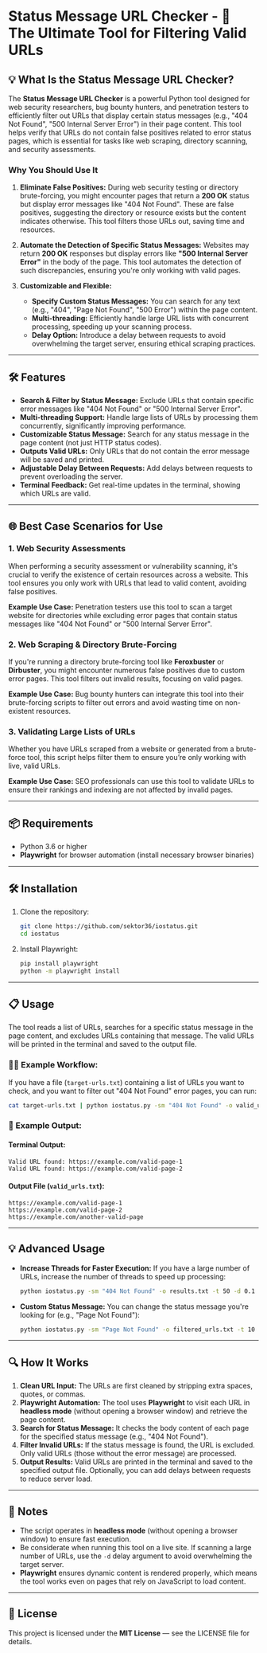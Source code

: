 
# Status Message URL Checker - 🚀 The Ultimate Tool for Filtering Valid URLs

## 💡 What Is the Status Message URL Checker?

The **Status Message URL Checker** is a powerful Python tool designed for web security researchers, bug bounty hunters, and penetration testers to efficiently filter out URLs that display certain status messages (e.g., "404 Not Found", "500 Internal Server Error") in their page content. This tool helps verify that URLs do not contain false positives related to error status pages, which is essential for tasks like web scraping, directory scanning, and security assessments.

### Why You Should Use It

1. **Eliminate False Positives:**
   During web security testing or directory brute-forcing, you might encounter pages that return a **200 OK** status but display error messages like "404 Not Found". These are false positives, suggesting the directory or resource exists but the content indicates otherwise. This tool filters those URLs out, saving time and resources.

2. **Automate the Detection of Specific Status Messages:**
   Websites may return **200 OK** responses but display errors like **"500 Internal Server Error"** in the body of the page. This tool automates the detection of such discrepancies, ensuring you're only working with valid pages.

3. **Customizable and Flexible:**
   - **Specify Custom Status Messages:** You can search for any text (e.g., "404", "Page Not Found", "500 Error") within the page content.
   - **Multi-threading:** Efficiently handle large URL lists with concurrent processing, speeding up your scanning process.
   - **Delay Option:** Introduce a delay between requests to avoid overwhelming the target server, ensuring ethical scraping practices.

---

## 🛠️ Features

- **Search & Filter by Status Message:** Exclude URLs that contain specific error messages like "404 Not Found" or "500 Internal Server Error".
- **Multi-threading Support:** Handle large lists of URLs by processing them concurrently, significantly improving performance.
- **Customizable Status Message:** Search for any status message in the page content (not just HTTP status codes).
- **Outputs Valid URLs:** Only URLs that do not contain the error message will be saved and printed.
- **Adjustable Delay Between Requests:** Add delays between requests to prevent overloading the server.
- **Terminal Feedback:** Get real-time updates in the terminal, showing which URLs are valid.

---

## 🌐 Best Case Scenarios for Use

### 1. **Web Security Assessments**
   When performing a security assessment or vulnerability scanning, it's crucial to verify the existence of certain resources across a website. This tool ensures you only work with URLs that lead to valid content, avoiding false positives.

   **Example Use Case:**
   Penetration testers use this tool to scan a target website for directories while excluding error pages that contain status messages like "404 Not Found" or "500 Internal Server Error".

### 2. **Web Scraping & Directory Brute-Forcing**
   If you're running a directory brute-forcing tool like **Feroxbuster** or **Dirbuster**, you might encounter numerous false positives due to custom error pages. This tool filters out invalid results, focusing on valid pages.

   **Example Use Case:**
   Bug bounty hunters can integrate this tool into their brute-forcing scripts to filter out errors and avoid wasting time on non-existent resources.

### 3. **Validating Large Lists of URLs**
   Whether you have URLs scraped from a website or generated from a brute-force tool, this script helps filter them to ensure you’re only working with live, valid URLs.

   **Example Use Case:**
   SEO professionals can use this tool to validate URLs to ensure their rankings and indexing are not affected by invalid pages.

---

## 📦 Requirements

- Python 3.6 or higher
- **Playwright** for browser automation (install necessary browser binaries)

---

## 🛠️ Installation

1. Clone the repository:

   ```bash
   git clone https://github.com/sektor36/iostatus.git
   cd iostatus
   ```

2. Install Playwright:

   ```bash
   pip install playwright
   python -m playwright install
   ```

---

## 📋 Usage

The tool reads a list of URLs, searches for a specific status message in the page content, and excludes URLs containing that message. The valid URLs will be printed in the terminal and saved to the output file.

### 🧑‍💻 Example Workflow:

If you have a file (`target-urls.txt`) containing a list of URLs you want to check, and you want to filter out "404 Not Found" error pages, you can run:

```bash
cat target-urls.txt | python iostatus.py -sm "404 Not Found" -o valid_urls.txt -t 20 -d 1
```

### 📝 Example Output:

#### Terminal Output:
```
Valid URL found: https://example.com/valid-page-1
Valid URL found: https://example.com/valid-page-2
```

#### Output File (`valid_urls.txt`):
```
https://example.com/valid-page-1
https://example.com/valid-page-2
https://example.com/another-valid-page
```

---

## 💡 Advanced Usage

- **Increase Threads for Faster Execution:** If you have a large number of URLs, increase the number of threads to speed up processing:

  ```bash
  python iostatus.py -sm "404 Not Found" -o results.txt -t 50 -d 0.1
  ```

- **Custom Status Message:** You can change the status message you're looking for (e.g., "Page Not Found"):

  ```bash
  python iostatus.py -sm "Page Not Found" -o filtered_urls.txt -t 10 -d 0.5
  ```

---

## 🔍 How It Works

1. **Clean URL Input:** The URLs are first cleaned by stripping extra spaces, quotes, or commas.
2. **Playwright Automation:** The tool uses **Playwright** to visit each URL in **headless mode** (without opening a browser window) and retrieve the page content.
3. **Search for Status Message:** It checks the body content of each page for the specified status message (e.g., "404 Not Found").
4. **Filter Invalid URLs:** If the status message is found, the URL is excluded. Only valid URLs (those without the error message) are processed.
5. **Output Results:** Valid URLs are printed in the terminal and saved to the specified output file. Optionally, you can add delays between requests to reduce server load.

---

## 📝 Notes

- The script operates in **headless mode** (without opening a browser window) to ensure fast execution.
- Be considerate when running this tool on a live site. If scanning a large number of URLs, use the `-d` delay argument to avoid overwhelming the target server.
- **Playwright** ensures dynamic content is rendered properly, which means the tool works even on pages that rely on JavaScript to load content.

---

## 📄 License

This project is licensed under the **MIT License** — see the LICENSE file for details.


